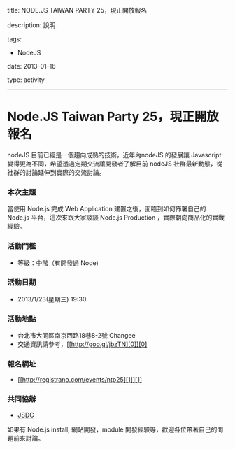 title: NODE.JS TAIWAN PARTY 25，現正開放報名 
description: 說明
tags:
 - NodeJS
date: 2013-01-16
type: activity
---
# Node.JS Taiwan Party 25，現正開放報名

nodeJS 目前已經是一個趨向成熟的技術，近年內nodeJS 的發展讓 Javascript 變得更為不同，希望透過定期交流讓開發者了解目前 nodeJS 社群最新動態，從社群的討論延伸到實際的交流討論。

### 本次主題

當使用 Node.js 完成 Web Application 建置之後，面臨到如何佈署自己的 Node.js 平台，這次來跟大家談談 Node.js Production ，實際朝向商品化的實戰經驗。

### 活動門檻

* 等級：中階（有開發過 Node)


### 活動日期

* 2013/1/23(星期三) 19:30


### 活動地點

* 台北市大同區南京西路18巷8-2號 Changee
* 交通資訊請參考，[[http://goo.gl/jbzTN][0]][0]


### 報名網址

* [[http://registrano.com/events/ntp25][1]][1]


### 共同協辦

* [JSDC][2]


如果有 Node.js install, 網站開發，module 開發經驗等，歡迎各位帶著自己的問題前來討論。



[0]: http://goo.gl/jbzTN
[1]: http://registrano.com/events/ntp25
[2]: http://jsdc.tw/